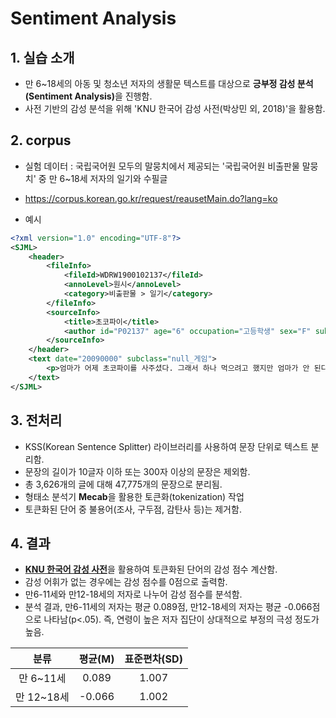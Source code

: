 # Sentiment Analysis
## 1. 실습 소개
- 만 6~18세의 아동 및 청소년 저자의 생활문 텍스트를 대상으로 <b>긍부정 감성 분석(Sentiment Analysis)</b>을 진행함.
- 사전 기반의 감성 분석을 위해 'KNU 한국어 감성 사전(박상민 외, 2018)'을 활용함. 


## 2. corpus
- 실험 데이터 : 국립국어원 모두의 말뭉치에서 제공되는 '국립국어원 비출판물 말뭉치' 중 만 6~18세 저자의 일기와 수필글
- https://corpus.korean.go.kr/request/reausetMain.do?lang=ko
  
  
- 예시
   
```xml
<?xml version="1.0" encoding="UTF-8"?>
<SJML>
    <header>
        <fileInfo>
            <fileId>WDRW1900102137</fileId>
            <annoLevel>원시</annoLevel>
            <category>비출판물 > 일기</category>
        </fileInfo>
        <sourceInfo>
            <title>초코파이</title>
            <author id="P02137" age="6" occupation="고등학생" sex="F" submission="온라인" handwriting="No">개인글작성자</author>
        </sourceInfo>
    </header>
    <text date="20090000" subclass="null_게임">
        <p>엄마가 어제 초코파이를 사주셨다. 그래서 하나 먹으려고 했지만 엄마가 안 된다고 했다. 그 전에는 오빠 머리를 깎고 왔었다. 그 전에는 마다가스카 2를 보고 있었다. 애니메이션이 다 끝나서 집에 갔어. 그런데 오빠가 게임을 해서 내가 보고있는데 오빠가 남자캐릭터를 새로 골랐길래 내가 마법사 캐릭터도 하라고 했어. 마법사 이름을 정하고 게임을 계속하다가 나는 씻었다.</p>
    </text>
</SJML>
```

## 3. 전처리
- KSS(Korean Sentence Splitter) 라이브러리를 사용하여 문장 단위로 텍스트 분리함.
- 문장의 길이가 10글자 이하 또는 300자 이상의 문장은 제외함.
- 총 3,626개의 글에 대해 47,775개의 문장으로 분리됨.
- 형태소 분석기 <b>Mecab</b>을 활용한 토큰화(tokenization) 작업
- 토큰화된 단어 중 불용어(조사, 구두점, 감탄사 등)는 제거함.
## 4. 결과
- <b>[KNU 한국어 감성 사전](http://dilab.kunsan.ac.kr/knusl.html)</b>을 활용하여 토큰화된 단어의 감성 점수 계산함.
- 감성 어휘가 없는 경우에는 감성 점수를 0점으로 출력함.
- 만6-11세와 만12-18세의 저자로 나누어 감성 점수를 분석함.
- 분석 결과, 만6-11세의 저자는 평균 0.089점, 만12-18세의 저자는 평균 -0.066점으로 나타남(p<.05). 즉, 연령이 높은 저자 집단이 상대적으로 부정의 극성 정도가 높음.

 | 분류 | 평균(M)    | 표준편차(SD)    |
| :---:   | :---: | :---: |
| 만 6~11세 | 0.089   | 1.007   |
| 만 12~18세 | -0.066   | 1.002   |


